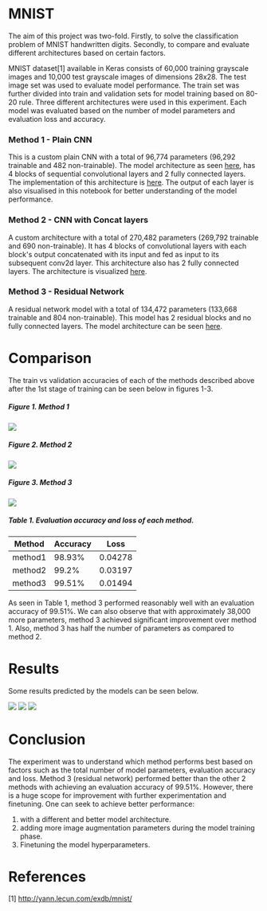 # MNIST

The aim of this project was two-fold. Firstly, to solve the classification problem of MNIST handwritten digits. Secondly, to compare and evaluate different architectures based on certain factors.

MNIST dataset[1] available in Keras consists of 60,000 training grayscale images and 10,000 test grayscale images of dimensions 28x28. The test image set was used to evaluate model performance. The train set was further divided into train and validation sets for model training based on 80-20 rule. Three different architectures were used in this experiment. Each model was evaluated based on the number of model parameters and evaluation loss and accuracy.

### Method 1 - Plain CNN

This is a custom plain CNN with a total of 96,774 parameters (96,292 trainable and 482 non-trainable). The model architecture as seen [here](https://github.com/SivanandaGorugantu/convolutional_neural_networks/tree/main/Image_classification/MNIST/Model_Architecture/mnist2FC.png), has 4 blocks of sequential convolutional layers and 2 fully connected layers. The implementation of this architecture is [here](https://github.com/SivanandaGorugantu/convolutional_neural_networks/tree/main/Image_classification/MNIST/notebooks/MNIST_2FC.ipynb). The output of each layer is also visualised in this notebook for better understanding of the model performance.

### Method 2 - CNN with Concat layers

A custom architecture with a total of 270,482 parameters (269,792 trainable and 690 non-trainable). It has 4 blocks of convolutional layers with each block's output concatenated with its input and fed as input to its subsequent conv2d layer. This architecture also has 2 fully connected layers. The architecture is visualized [here](https://github.com/SivanandaGorugantu/convolutional_neural_networks/tree/main/Image_classification/MNIST/Model_Architecture/mnist2FC_concat.png).

### Method 3 - Residual Network

A residual network model with a total of 134,472 parameters (133,668 trainable and 804 non-trainable). This model has 2 residual blocks and no fully connected layers. The model architecture can be seen [here](https://github.com/SivanandaGorugantu/convolutional_neural_networks/tree/main/Image_classification/MNIST/Model_Architecture/mnist_Res.png).

# Comparison

The train vs validation accuracies of each of the methods described above after the 1st stage of training can be seen below in figures 1-3.

##### Figure 1. Method 1
![](https://github.com/SivanandaGorugantu/convolutional_neural_networks/tree/main/Image_classification/MNIST/assets/method1.png)

##### Figure 2. Method 2
![](https://github.com/SivanandaGorugantu/convolutional_neural_networks/tree/main/Image_classification/MNIST/assets/method2.png)

##### Figure 3. Method 3
![](https://github.com/SivanandaGorugantu/convolutional_neural_networks/tree/main/Image_classification/MNIST/assets/method3.png)

##### Table 1. Evaluation accuracy and loss of each method.

| Method | Accuracy | Loss |
| ------ | -------- | ---- |
| method1| 98.93% | 0.04278 |
| method2| 99.2% | 0.03197 |
| method3| 99.51% | 0.01494 |

As seen in Table 1, method 3  performed reasonably well with an evaluation accuracy of 99.51%. We can also observe that with approximately 38,000 more parameters, method 3 achieved significant improvement over method 1. Also, method 3 has half the number of parameters as compared to method 2.

# Results

Some results predicted by the models can be seen below.

![](https://github.com/SivanandaGorugantu/convolutional_neural_networks/tree/main/Image_classification/MNIST/assets/results/1.png)
![](https://github.com/SivanandaGorugantu/convolutional_neural_networks/tree/main/Image_classification/MNIST/assets/results/2.png)
![](https://github.com/SivanandaGorugantu/convolutional_neural_networks/tree/main/Image_classification/MNIST/assets/results/3.png)


# Conclusion

The experiment was to understand which method performs best based on factors such as the total number of model parameters, evaluation accuracy and loss. Method 3 (residual network) performed better than the other 2 methods with achieving an evaluation accuracy of 99.51%. However, there is a huge scope for improvement with further experimentation and finetuning. One can seek to achieve better performance:
1. with a different and better model architecture.
2. adding more image augmentation parameters during the model training phase.
3. Finetuning the model hyperparameters.

# References

[1] http://yann.lecun.com/exdb/mnist/
